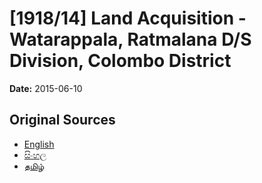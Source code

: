 # [1918/14] Land Acquisition - Watarappala, Ratmalana D/S Division, Colombo District

**Date:** 2015-06-10

## Original Sources

- [English](https://documents.gov.lk/view/extra-gazettes/2015/6/1918-14_E.pdf)
- [සිංහල](https://documents.gov.lk/view/extra-gazettes/2015/6/1918-14_S.pdf)
- [தமிழ்](https://documents.gov.lk/view/extra-gazettes/2015/6/1918-14_T.pdf)

